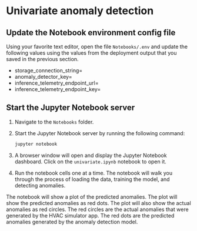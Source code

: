 # Univariate anomaly detection

## Update the Notebook environment config file

Using your favorite text editor, open the file `Notebooks/.env` and update the following values using the values from the deployment output that you saved in the previous section.

- storage_connection_string=
- anomaly_detector_key=
- inference_telemetry_endpoint_url=
- inference_telemetry_endpoint_key=

## Start the Jupyter Notebook server

1. Navigate to the `Notebooks` folder.
1. Start the Jupyter Notebook server by running the following command:

    ```bash
    jupyter notebook
    ```

1. A browser window will open and display the Jupyter Notebook dashboard. Click on the `univariate.ipynb` notebook to open it.
1. Run the notebook cells one at a time. The notebook will walk you through the process of loading the data, training the model, and detecting anomalies.

The notebook will show a plot of the predicted anomalies. The plot will show the predicted anomalies as red dots. The plot will also show the actual anomalies as red circles. The red circles are the actual anomalies that were generated by the HVAC simulator app. The red dots are the predicted anomalies generated by the anomaly detection model.
